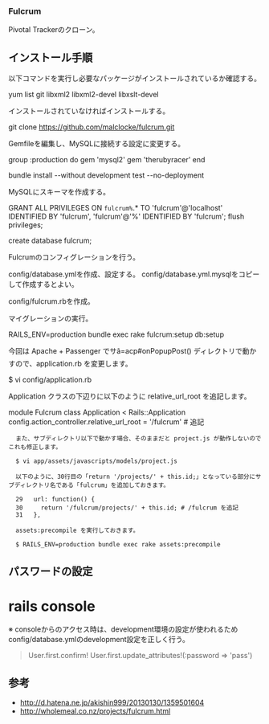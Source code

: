 ### Fulcrum
Pivotal Trackerのクローン。

## インストール手順

以下コマンドを実行し必要なパッケージがインストールされているか確認する。

 yum list  git libxml2 libxml2-devel libxslt-devel

インストールされていなければインストールする。

 git clone https://github.com/malclocke/fulcrum.git

Gemfileを編集し、MySQLに接続する設定に変更する。

 group :production do
   gem 'mysql2'
   gem 'therubyracer'
 end

 bundle install --without development test --no-deployment

MySQLにスキーマを作成する。

 GRANT ALL PRIVILEGES ON `fulcrum%`.* TO 'fulcrum'@'localhost' IDENTIFIED BY 'fulcrum', 'fulcrum'@'%' IDENTIFIED BY 'fulcrum';
 flush privileges;

 create database fulcrum;

Fulcrumのコンフィグレーションを行う。

config/database.ymlを作成、設定する。 config/database.yml.mysqlをコピーして作成するとよい。

config/fulcrum.rbを作成。

マイグレーションの実行。

RAILS_ENV=production bundle exec rake fulcrum:setup db:setup

今回は Apache + Passenger でサã=acp#onPopupPost()
ディレクトリで動かすので、application.rb を変更します。

$ vi config/application.rb

Application クラスの下辺りに以下のように relative_url_root を追記します。

module Fulcrum
  class Application < Rails::Application
      config.action_controller.relative_url_root = '/fulcrum' # 追記

      また、サブディレクトリ以下で動かす場合、そのままだと project.js が動作しないのでこれも修正します。

      $ vi app/assets/javascripts/models/project.js

      以下のように、30行目の「return '/projects/' + this.id;」となっている部分にサブディレクトリ名である「fulcrum」を追加しておきます。

      29   url: function() {
      30     return '/fulcrum/projects/' + this.id; # /fulcrum を追記
      31   },

      assets:precompile を実行しておきます。

      $ RAILS_ENV=production bundle exec rake assets:precompile

## パスワードの設定

 # rails console
 ※ consoleからのアクセス時は、development環境の設定が使われるためconfig/database.ymlのdevelopment設定を正しく行う。
 > User.first.confirm!
 > User.first.update_attributes!(:password => 'pass')

## 参考
* http://d.hatena.ne.jp/akishin999/20130130/1359501604
* http://wholemeal.co.nz/projects/fulcrum.html



